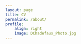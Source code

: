 ```yaml
---
layout: page
title: CV
permalink: /about/
profile: 
    align: right
    image: DChadefaux_Photo.jpg
---
```

